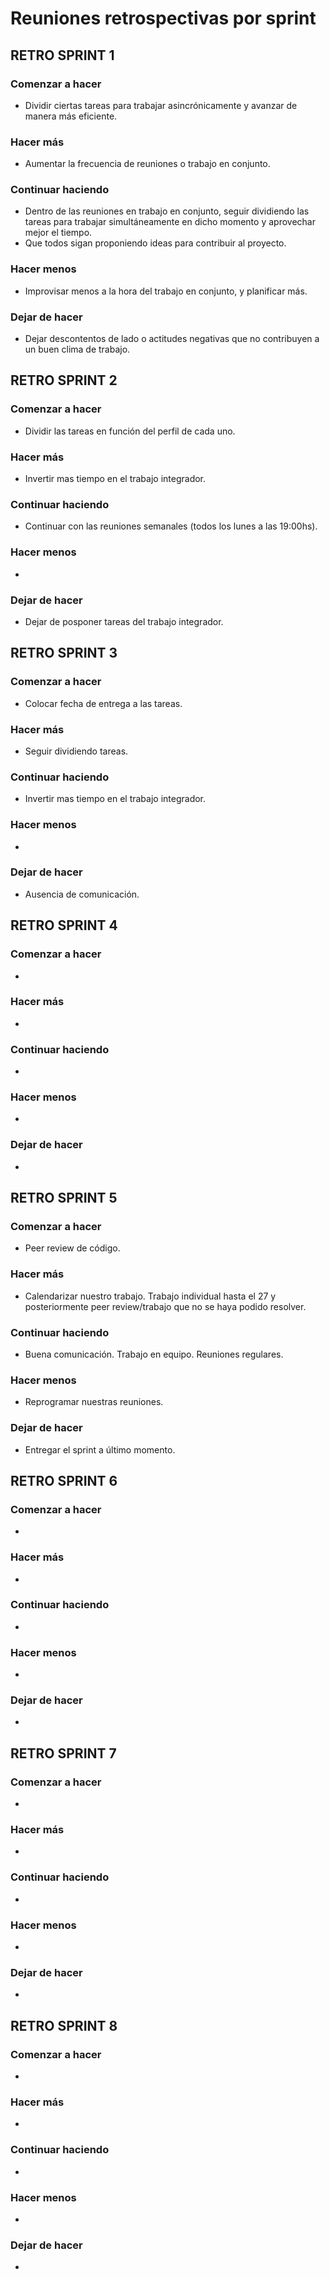 # Reuniones retrospectivas por sprint
## RETRO SPRINT 1
### Comenzar a hacer
- Dividir ciertas tareas para trabajar asincrónicamente y avanzar de manera más eficiente.
### Hacer más
- Aumentar la frecuencia de reuniones o trabajo en conjunto.
### Continuar haciendo
- Dentro de las reuniones en trabajo en conjunto, seguir dividiendo las tareas para trabajar simultáneamente en dicho momento y aprovechar mejor el tiempo.
- Que todos sigan proponiendo ideas para contribuir al proyecto.
### Hacer menos
- Improvisar menos a la hora del trabajo en conjunto, y planificar más.
### Dejar de hacer
- Dejar descontentos de lado o actitudes negativas que no contribuyen a un buen clima de trabajo.
## RETRO SPRINT 2
### Comenzar a hacer
- Dividir las tareas en función del perfil de cada uno.
### Hacer más
- Invertir mas tiempo en el trabajo integrador.
### Continuar haciendo
- Continuar con las reuniones semanales (todos los lunes a las 19:00hs).
### Hacer menos
- 
### Dejar de hacer
- Dejar de posponer tareas del trabajo integrador.
## RETRO SPRINT 3
### Comenzar a hacer
- Colocar fecha de entrega a las tareas.
### Hacer más
- Seguir dividiendo tareas.
### Continuar haciendo
- Invertir mas tiempo en el trabajo integrador.
### Hacer menos
- 
### Dejar de hacer
- Ausencia de comunicación.
## RETRO SPRINT 4
### Comenzar a hacer
- 
### Hacer más
- 
### Continuar haciendo
- 
### Hacer menos
- 
### Dejar de hacer
- 
## RETRO SPRINT 5
### Comenzar a hacer
- Peer review de código.
### Hacer más
- Calendarizar nuestro trabajo. Trabajo individual hasta el 27 y posteriormente peer review/trabajo que no se haya podido resolver.
### Continuar haciendo
- Buena comunicación. Trabajo en equipo. Reuniones regulares.
### Hacer menos
- Reprogramar nuestras reuniones.
### Dejar de hacer
- Entregar el sprint a último momento.
## RETRO SPRINT 6
### Comenzar a hacer
- 
### Hacer más
- 
### Continuar haciendo
- 
### Hacer menos
- 
### Dejar de hacer
- 
## RETRO SPRINT 7
### Comenzar a hacer
- 
### Hacer más
- 
### Continuar haciendo
- 
### Hacer menos
- 
### Dejar de hacer
- 
## RETRO SPRINT 8
### Comenzar a hacer
- 
### Hacer más
- 
### Continuar haciendo
- 
### Hacer menos
- 
### Dejar de hacer
- 